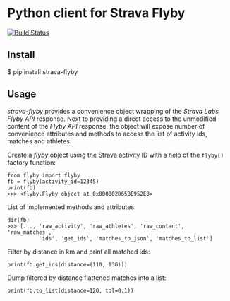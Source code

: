 # Python client for Strava Flyby

[![Build Status](https://travis-ci.org/sladkovm/strava-flyby.svg?branch=master)](https://travis-ci.org/sladkovm/strava-flyby)


## Install

$ pip install strava-flyby


## Usage

*strava-flyby* provides a convenience object wrapping of the *Strava Labs Flyby API* response. Next to providing a direct access to the unmodified content of the *Flyby API* response, the object will expose number of convenience attributes and methods to access the list of activity ids, matches and athletes.  

Create a *flyby* object using the Strava activity ID with a help of the `flyby()` factory function:
```
from flyby import flyby
fb = flyby(activity_id=12345)
print(fb)
>>> <flyby.Flyby object at 0x000002D65BE952E8>
```

List of implemented methods and attributes:
```
dir(fb)
>>> [..., 'raw_activity', 'raw_athletes', 'raw_content', 'raw_matches',
          'ids', 'get_ids', 'matches_to_json', 'matches_to_list']
```

Filter by distance in km and print all matched ids:
```
print(fb.get_ids(distance=(110, 130)))
```

Dump filtered by distance flattened matches into a list:
```
print(fb.to_list(distance=120, tol=0.1))
```
